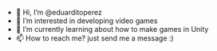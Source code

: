 - 👋 Hi, I’m @eduarditoperez
- 👀 I’m interested in developing video games
- 🌱 I’m currently learning about how to make games in Unity
- 📫 How to reach me? just send me a message :)

<!---
eduarditoperez/eduarditoperez is a ✨ special ✨ repository because its `README.md` (this file) appears on your GitHub profile.
You can click the Preview link to take a look at your changes.
--->
